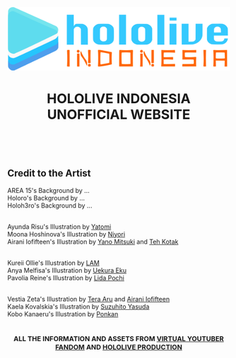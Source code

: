 
<p align="center">
  <img src="./src/assets/Hololive Indonesia logo.png" style="width:600px">
</p>

<h4 align="center" style="font-size: 30px">HOLOLIVE INDONESIA UNOFFICIAL WEBSITE</h4><br/><br/>

## Credit to the Artist

AREA 15's Background by ...<br/>
Holoro's Background by ...<br/>
Holoh3ro's Background by ...<br/><br/>

Ayunda Risu's Illustration by [Yatomi](https://twitter.com/8103x)<br/>
Moona Hoshinova's Illustration by [Niyori](https://twitter.com/nyorinyori)<br/>
Airani Iofifteen's Illustration by [Yano Mitsuki](https://twitter.com/mituk1) and [Teh Kotak](https://twitter.com/Masabodo78/status/1548877402541293568)<br/><br/>

Kureii Ollie's Illustration by [LAM](https://twitter.com/ramdayo1122)<br/>
Anya Melfisa's Illustration by [Uekura Eku](https://twitter.com/ekureea)<br/>
Pavolia Reine's Illustration by [Lida Pochi](https://twitter.com/lizhi3)<br/><br/>

Vestia Zeta's Illustration by [Tera Aru](https://twitter.com/TeraAru6262) and [Airani Iofifteen](https://twitter.com/airaniiofifteen)<br/>
Kaela Kovalskia's Illustration by [Suzuhito Yasuda](https://twitter.com/suzupin)<br/>
Kobo Kanaeru's Illustration by [Ponkan](https://twitter.com/ponkan_8)<br/><br/>

<h2 align="center" style="font-size: 15px">ALL THE INFORMATION AND ASSETS FROM <a href="https://virtualyoutuber.fandom.com">VIRTUAL YOUTUBER FANDOM</a> AND <a href="https://hololive.hololivepro.com/en/">HOLOLIVE PRODUCTION</a> </h2>

